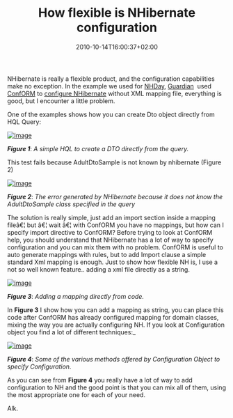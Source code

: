 ﻿---
title: "How flexible is NHibernate configuration"
description: ""
date: 2010-10-14T16:00:37+02:00
draft: false
tags: [Nhibernate]
categories: [Nhibernate]
---
NHibernate is really a flexible product, and the configuration capabilities make no exception. In the example we used for [NHDay](http://nhday.eu/), [Guardian](http://www.primordialcode.com/)  used [ConfORM](http://code.google.com/p/codeconform/) to [configure NHibernate](http://www.primordialcode.com/blog/post/hands-conform-first-steps) without XML mapping file, everything is good, but I encounter a little problem.

One of the examples shows how you can create Dto object directly from HQL Query:

[![image](http://www.codewrecks.com/blog/wp-content/uploads/2010/10/image_thumb2.png "image")](http://www.codewrecks.com/blog/wp-content/uploads/2010/10/image2.png)

 ***Figure 1***: *A simple HQL to create a DTO directly from the query.*

This test fails because AdultDtoSample is not known by nhibernate (Figure 2)

[![image](http://www.codewrecks.com/blog/wp-content/uploads/2010/10/image_thumb3.png "image")](http://www.codewrecks.com/blog/wp-content/uploads/2010/10/image3.png)

 ***Figure 2***: *The error generated by NHibernate because it does not know the AdultDtoSample class specified in the query*

The solution is really simple, just add an import section inside a mapping fileâ€¦ but â€¦ wait â€¦ with ConfORM you have no mappings, but how can I specify import directive to ConfORM? Before trying to look at ConfORM help, you should understand that NHibernate has a lot of way to specify configuration and you can mix them with no problem. ConfORM is useful to auto generate mappings with rules, but to add Import clause a simple standard Xml mapping is enough. Just to show how flexible NH is, I use a not so well known feature.. adding a xml file directly as a string.

[![image](http://www.codewrecks.com/blog/wp-content/uploads/2010/10/image_thumb4.png "image")](http://www.codewrecks.com/blog/wp-content/uploads/2010/10/image4.png)

 ***Figure 3***: *Adding a mapping directly from code.*

In  **Figure 3** I show how you can add a mapping as string, you can place this code after ConfORM has already configured mapping for domain classes, mixing the way you are actually configuring NH. If you look at Configuration object you find a lot of different techniques:\_

[![image](http://www.codewrecks.com/blog/wp-content/uploads/2010/10/image_thumb5.png "image")](http://www.codewrecks.com/blog/wp-content/uploads/2010/10/image5.png)

 ***Figure 4***: *Some of the various methods offered by Configuration Object to specify Configuration.*

As you can see from  **Figure 4** you really have a lot of way to add configuration to NH and the good point is that you can mix all of them, using the most appropriate one for each of your need.

Alk.
